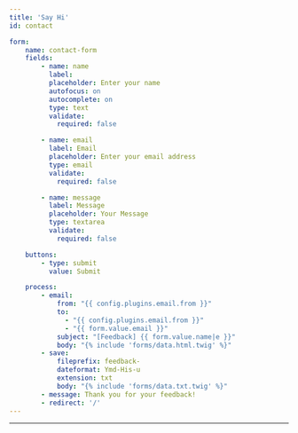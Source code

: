 ```yaml
---
title: 'Say Hi'
id: contact

form:
    name: contact-form
    fields:
        - name: name
          label:  
          placeholder: Enter your name
          autofocus: on
          autocomplete: on
          type: text
          validate:
            required: false

        - name: email
          label: Email
          placeholder: Enter your email address
          type: email
          validate:
            required: false

        - name: message
          label: Message
          placeholder: Your Message
          type: textarea
          validate:
            required: false

    buttons:
        - type: submit
          value: Submit

    process:
        - email:
            from: "{{ config.plugins.email.from }}"
            to:
              - "{{ config.plugins.email.from }}"
              - "{{ form.value.email }}"
            subject: "[Feedback] {{ form.value.name|e }}"
            body: "{% include 'forms/data.html.twig' %}"
        - save:
            fileprefix: feedback-
            dateformat: Ymd-His-u
            extension: txt
            body: "{% include 'forms/data.txt.twig' %}"
        - message: Thank you for your feedback!
        - redirect: '/'
---
```


---
